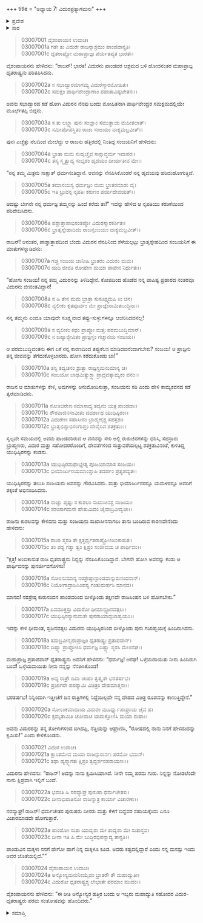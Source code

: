 +++
title = "ಅಧ್ಯಾಯ 7: ವಿದುರಪ್ರತ್ಯಾಗಮನಃ"
+++

<details><summary>ಪ್ರವೇಶ</summary>


।।   ಓಂ ಓಂ ನಮೋ ನಾರಾಯಣಾಯ।।   ಶ್ರೀ ವೇದವ್ಯಾಸಾಯ ನಮಃ ।।

ಶ್ರೀ ಕೃಷ್ಣದ್ವೈಪಾಯನ ವೇದವ್ಯಾಸ ವಿರಚಿತ  

**ಶ್ರೀ ಮಹಾಭಾರತ**

**ಆರಣ್ಯಕ ಪರ್ವ**

**ಅರಣ್ಯ ಪರ್ವ**

**ಅಧ್ಯಾಯ 7**

</details>


<details><summary>ಸಾರ</summary>

ಪರಿತಪಿಸಿದ ಧೃತರಾಷ್ಟ್ರನು ವಿದುರನನ್ನು ಹಿಂದೆ ಕರೆದುಕೊಂಡು ಬರಲು ಸಂಜಯನನ್ನು ಕಳುಹಿಸುವುದು (1-10). ವಿದುರನು ಹಿಂದಿರುಗಿ ಧೃತರಾಷ್ಟ್ರನನ್ನು ಸೇರುವುದು (11-24).

</details>


> 03007001 ವೈಶಂಪಾಯನ ಉವಾಚ।  
03007001a ಗತೇ ತು ವಿದುರೇ ರಾಜನ್ನಾಶ್ರಮಂ ಪಾಂಡವಾನ್ಪ್ರತಿ।  
03007001c ಧೃತರಾಷ್ಟ್ರೋ ಮಹಾಪ್ರಾಜ್ಞಃ ಪರ್ಯತಪ್ಯತ ಭಾರತ।।

ವೈಶಂಪಾಯನನು ಹೇಳಿದನು: “ರಾಜನ್! ಭಾರತ! ವಿದುರನು ಪಾಂಡವರ ಆಶ್ರಮದ ಬಳಿ ಹೋದನಂತರ ಮಹಾಪ್ರಾಜ್ಞ ಧೃತರಾಷ್ಟ್ರನು ಪರಿತಪಿಸಿದನು.

> 03007002a ಸ ಸಭಾದ್ವಾರಮಾಗಮ್ಯ ವಿದುರಸ್ಮಾರಮೋಹಿತಃ।  
03007002c ಸಮಕ್ಷಂ ಪಾರ್ಥಿವೇಂದ್ರಾಣಾಂ ಪಪಾತಾವಿಷ್ಟಚೇತನಃ।।

ಅವನು ಸಭಾದ್ವಾರದ ಕಡೆ ಹೋಗಿ ವಿದುರನ ನೆನಪು ಬಂದು ಮೋಹಿತನಾಗಿ ಪಾರ್ಥಿವೇಂದ್ರರ ಸಮಕ್ಷಮದಲ್ಲಿಯೇ ಮೂರ್ಛೆತಪ್ಪಿ ಬಿದ್ದನು.

> 03007003a ಸ ತು ಲಬ್ಧ್ವಾ ಪುನಃ ಸಂಜ್ಞಾಂ ಸಮುತ್ಥಾಯ ಮಹೀತಲಾತ್।  
03007003c ಸಮೀಪೋಪಸ್ಥಿತಂ ರಾಜಾ ಸಂಜಯಂ ವಾಕ್ಯಮಬ್ರವೀತ್।।

ಪುನಃ ಎಚ್ಚೆತ್ತು ನೆಲದಿಂದ ಮೇಲೆದ್ದು ಆ ರಾಜನು ಹತ್ತಿರದಲ್ಲಿ ನಿಂತಿದ್ದ ಸಂಜಯನಿಗೆ ಹೇಳಿದನು:

> 03007004a ಭ್ರಾತಾ ಮಮ ಸುಹೃಚ್ಚೈವ ಸಾಕ್ಷಾದ್ಧರ್ಮ ಇವಾಪರಃ।   
03007004c ತಸ್ಯ ಸ್ಮೃತ್ವಾದ್ಯ ಸುಭೃಶಂ ಹೃದಯಂ ದೀರ್ಯತೀವ ಮೇ।।

“ನನ್ನ ತಮ್ಮ ಮಿತ್ರನು ಸಾಕ್ಷಾತ್ ಧರ್ಮನಂತಿದ್ದಾನೆ. ಅವನನ್ನು ನೆನಪಿಸಿಕೊಂಡರೆ ನನ್ನ ಹೃದಯವು ಹರಿದುಹೋಗುತ್ತಿದೆ.

> 03007005a ತಮಾನಯಸ್ವ ಧರ್ಮಜ್ಞಂ ಮಮ ಭ್ರಾತರಮಾಶು ವೈ।  
03007005c ಇತಿ ಬ್ರುವನ್ಸ ನೃಪತಿಃ ಕರುಣಂ ಪರ್ಯದೇವಯತ್।।

ಆದಷ್ಟು ಬೇಗನೇ ನನ್ನ ಧರ್ಮಜ್ಞ ತಮ್ಮನನ್ನು ಹಿಂದೆ ಕರೆದು ತಾ!” ಇದನ್ನು ಹೇಳಿದ ಆ ನೃಪತಿಯು ಕರುಣೆಯಿಂದ ಪರಿವೇದಿಸಿದನು.

> 03007006a ಪಶ್ಚಾತ್ತಾಪಾಭಿಸಂತಪ್ತೋ ವಿದುರಸ್ಮಾರಕರ್ಶಿತಃ।  
03007006c ಭ್ರಾತೃಸ್ನೇಹಾದಿದಂ ರಾಜನ್ಸಂಜಯಂ ವಾಕ್ಯಮಬ್ರವೀತ್।।

ರಾಜನ್! ಅನಂತರ, ಪಾಶ್ಚಾತ್ತಾಪದಿಂದ ಬೆಂದು ವಿದುರನ ನೆನಪಿನಿಂದ ಸೆಳೆಯಲ್ಪಟ್ಟು ಭ್ರಾತೃಸ್ನೇಹದಿಂದ ಸಂಜಯನಿಗೆ ಈ ಮಾತುಗಳನ್ನಾಡಿದನು:

> 03007007a ಗಚ್ಚ ಸಂಜಯ ಜಾನೀಹಿ ಭ್ರಾತರಂ ವಿದುರಂ ಮಮ।  
03007007c ಯದಿ ಜೀವತಿ ರೋಷೇಣ ಮಯಾ ಪಾಪೇನ ನಿರ್ಧುತಃ।।

“ಹೋಗು ಸಂಜಯ! ನನ್ನ ತಮ್ಮ ವಿದುರನನ್ನು ತಿಳಿದಿದ್ದೇನೆ. ಕೋಪದಿಂದ ಹೊಡೆದ ನನ್ನ ಪಾಪಿಷ್ಟ ಪ್ರಹಾರದ ನಂತರವೂ ವಿದುರನು ಜೀವಂತವಿದ್ದಾನೆ!

> 03007008a ನ ಹಿ ತೇನ ಮಮ ಭ್ರಾತ್ರಾ ಸುಸೂಕ್ಷ್ಮಮಪಿ ಕಿಂ ಚನ।  
03007008c ವ್ಯಲೀಕಂ ಕೃತಪೂರ್ವಂ ಮೇ ಪ್ರಾಜ್ಞೇನಾಮಿತಬುದ್ಧಿನಾ।।

ನನ್ನ ತಮ್ಮನು ಎಂದೂ ಯಾವುದೇ ಸೂಕ್ಷ್ಮವಾದ ತಪ್ಪು-ಸುಳ್ಳುಗಳನ್ನೂ ಆಚರಿಸಿದವನಲ್ಲ!

> 03007009a ಸ ವ್ಯಲೀಕಂ ಕಥಂ ಪ್ರಾಪ್ತೋ ಮತ್ತಃ ಪರಮಬುದ್ಧಿಮಾನ್।  
03007009c ನ ಜಹ್ಯಾಜ್ಜೀವಿತಂ ಪ್ರಾಜ್ಞಸ್ತಂ ಗಚ್ಚಾನಯ ಸಂಜಯ।।

ಆ ಪರಮಬುದ್ಧಿವಂತನು ಈಗ ಏಕೆ ನನ್ನ ಕಾರಣದಿಂದ ತಪ್ಪುಕೆಲಸ ಮಾಡಿದವನೆಂದಾಗಬೇಕು? ಸಂಜಯ! ಆ ಪ್ರಾಜ್ಞನು ತನ್ನ ಜೀವವನ್ನು ತೆಗೆದುಕೊಳ್ಳಬಾರದು. ಹೋಗಿ ಕರೆದುಕೊಂಡು ಬಾ!”

> 03007010a ತಸ್ಯ ತದ್ವಚನಂ ಶ್ರುತ್ವಾ ರಾಜ್ಞಸ್ತಮನುಮಾನ್ಯ ಚ।  
03007010c ಸಂಜಯೋ ಬಾಢಮಿತ್ಯುಕ್ತ್ವಾ ಪ್ರಾದ್ರವತ್ಕಾಮ್ಯಕಂ ವನಂ।।

ರಾಜನ ಆ ಮಾತುಗಳನ್ನು ಕೇಳಿ, ಅವುಗಳನ್ನು ಅನುಮೋದಿಸುತ್ತಾ, ಸಂಜಯನು ಸರಿ ಎಂದು ಹೇಳಿ ಕಾಮ್ಯಕವನದ ಕಡೆ ತ್ವರೆಮಾಡಿದನು.

> 03007011a ಸೋಽಚಿರೇಣ ಸಮಾಸಾದ್ಯ ತದ್ವನಂ ಯತ್ರ ಪಾಂಡವಾಃ।  
03007011c ರೌರವಾಜಿನಸಂವೀತಂ ದದರ್ಶಾಥ ಯುಧಿಷ್ಠಿರಂ।।   
03007012a ವಿದುರೇಣ ಸಹಾಸೀನಂ ಬ್ರಾಹ್ಮಣೈಶ್ಚ ಸಹಸ್ರಶಃ।  
03007012c ಭ್ರಾತೃಭಿಶ್ಚಾಭಿಸಂಗುಪ್ತಂ ದೇವೈರಿವ ಶತಕ್ರತುಂ।।

ಸ್ವಲ್ಪವೇ ಸಮಯದಲ್ಲಿ ಅವನು ಪಾಂಡವರಿರುವ ಆ ವನವನ್ನು ಸೇರಿ ಅಲ್ಲಿ ರುರುಜಿನಗಳನ್ನು ಧರಿಸಿ, ಸಹಸ್ರಾರು ಬ್ರಾಹ್ಮಣರು, ವಿದುರ ಮತ್ತು ಸಹೋದರರೊಂದಿಗೆ, ದೇವತೆಗಳಿಂದ ಸುತ್ತುವರೆಯಲ್ಪಟ್ಟ ಶತಕ್ರತುವಿನಂತೆ, ಕುಳಿತಿದ್ದ ಯುಧಿಷ್ಠಿರನನ್ನು ಕಂಡನು.

> 03007013a ಯುಧಿಷ್ಠಿರಮಥಾಭ್ಯೇತ್ಯ ಪೂಜಯಾಮಾಸ ಸಂಜಯಃ।   
03007013c ಭೀಮಾರ್ಜುನಯಮಾಂಶ್ಚಾಪಿ ತದರ್ಹಂ ಪ್ರತ್ಯಪದ್ಯತ।।

ಯುಧಿಷ್ಠಿರನನ್ನು ತಲುಪಿ ಸಂಜಯನು ಅವನನ್ನು ಗೌರವಿಸಿದನು. ಮತ್ತು ಭೀಮಾರ್ಜುನರನ್ನೂ ಯಮಳರನ್ನೂ ಅವರಿಗೆ ತಕ್ಕಂತೆ ಅಭಿನಂದಿಸಿದನು.

> 03007014a ರಾಜ್ಞಾ ಪೃಷ್ಟಃ ಸ ಕುಶಲಂ ಸುಖಾಸೀನಶ್ಚ ಸಂಜಯಃ।  
03007014c ಶಶಂಸಾಗಮನೇ ಹೇತುಮಿದಂ ಚೈವಾಬ್ರವೀದ್ವಚಃ।।

ರಾಜನು ಕುಶಲವನ್ನು ಕೇಳಿದನು ಮತ್ತು ಸಂಜಯನು ಸುಖಾಸೀನನಾಗಲು ತಾನು ಬಂದಿರುವ ಕಾರಣವೇನೆಂದು ಹೇಳಿದನು:

> 03007015a ರಾಜಾ ಸ್ಮರತಿ ತೇ ಕ್ಷತ್ತರ್ಧೃತರಾಷ್ಟ್ರೋಽಂಬಿಕಾಸುತಃ।  
03007015c ತಂ ಪಶ್ಯ ಗತ್ವಾ ತ್ವಂ ಕ್ಷಿಪ್ರಂ ಸಂಜೀವಯ ಚ ಪಾರ್ಥಿವಂ।।

“ಕ್ಷತ್ತ! ಅಂಬಿಕಾಸುತ ರಾಜ ಧೃತರಾಷ್ಟ್ರನು ನಿನ್ನನ್ನು ನೆನಪಿಸಿಕೊಂಡಿದ್ದಾನೆ. ಬೇಗನೇ ಹೋಗಿ ಅವನನ್ನು ಕಂಡು ಆ ಪಾರ್ಥಿವನನ್ನು ಪುನರ್ಜೀವಗೊಳಿಸು!

> 03007016a ಸೋಽನುಮಾನ್ಯ ನರಶ್ರೇಷ್ಠಾನ್ಪಾಂಡವಾನ್ಕುರುನಂದನಾನ್।  
03007016c ನಿಯೋಗಾದ್ರಾಜಸಿಂಹಸ್ಯ ಗಂತುಮರ್ಹಸಿ ಮಾನದ।।

ಮಾನದ! ನರಶ್ರೇಷ್ಠ ಕುರುನಂದನ ಪಾಂಡವರಿಂದ ಬೀಳ್ಕೊಂಡು ತಕ್ಷಣವೇ ರಾಜಸಿಂಹನ ಬಳಿ ಹೋಗಬೇಕು.”

> 03007017a ಏವಮುಕ್ತಸ್ತು ವಿದುರೋ ಧೀಮಾನ್ಸ್ವಜನವತ್ಸಲಃ।  
03007017c ಯುಧಿಷ್ಠಿರಸ್ಯಾನುಮತೇ ಪುನರಾಯಾದ್ಗಜಾಹ್ವಯಂ।।

ಇದನ್ನು ಕೇಳಿ ಧೀಮಂತ, ಸ್ವಜನವತ್ಸಲ ವಿದುರನು ಯುಧಿಷ್ಠಿರನಿಂದ ಬೀಳ್ಕೊಂಡು ಪುನಃ ಗಜಾಹ್ವಯಕ್ಕೆ ಹಿಂದಿರುಗಿದನು.

> 03007018a ತಮಬ್ರವೀನ್ಮಹಾಪ್ರಾಜ್ಞಂ ಧೃತರಾಷ್ಟ್ರಃ ಪ್ರತಾಪವಾನ್।   
03007018c ದಿಷ್ಟ್ಯಾ ಪ್ರಾಪ್ತೋಽಸಿ ಧರ್ಮಜ್ಞ ದಿಷ್ಟ್ಯಾ ಸ್ಮರಸಿ ಮೇಽನಘ।।

ಮಹಾಪ್ರಾಜ್ಞ ಪ್ರತಾಪವಾನ್ ಧೃತರಾಷ್ಟ್ರನು ಅವನಿಗೆ ಹೇಳಿದನು: “ಧರ್ಮಜ್ಞ! ಆನಘ! ಒಳ್ಳೆಯದಾಯಿತು ನೀನು ಹಿಂದಿರುಗಿ ಬಂದೆ! ಒಳ್ಳೆಯದಾಯಿತು ನೀನು ನನ್ನನ್ನು ನೆನಪಿಸಿಕೊಂಡೆ!

> 03007019a ಅದ್ಯ ರಾತ್ರೌ ದಿವಾ ಚಾಹಂ ತ್ವತ್ಕೃತೇ ಭರತರ್ಷಭ।  
03007019c ಪ್ರಜಾಗರೇ ಪಪಶ್ಯಾಮಿ ವಿಚಿತ್ರಂ ದೇಹಮಾತ್ಮನಃ।।

ಭರತರ್ಷಭ! ನಿನ್ನಿಂದಾಗಿ ಇತ್ತೀಚೆಗೆ ದಿನ ರಾತ್ರಿಗಳಲ್ಲಿ ನಿದ್ದೆಯಿಲ್ಲದೇ ನನ್ನ ದೇಹದ ವಿಚಿತ್ರ ರೂಪವನ್ನು ಕಾಣುತ್ತಿದ್ದೇನೆ.”

> 03007020a ಸೋಽಂಕಮಾದಾಯ ವಿದುರಂ ಮೂರ್ಧ್ನ್ಯುಪಾಘ್ರಾಯ ಚೈವ ಹ।  
03007020c ಕ್ಷಮ್ಯತಾಮಿತಿ ಚೋವಾಚ ಯದುಕ್ತೋಽಸಿ ಮಯಾ ರುಷಾ।।

ಅವನು ವಿದುರರನ್ನು ತನ್ನ ತೋಳುಗಳಿಂದ ಬಿಗಿದಪ್ಪಿ, ನೆತ್ತಿಯನ್ನು ಆಘ್ರಾಣಿಸಿ, “ರೋಷದಲ್ಲಿ ನಾನು ನಿನಗೆ ಹೇಳಿದುದನ್ನು ಕ್ಷಮಿಸು!” ಎಂದು ಕೇಳಿಕೊಂಡನು.

> 03007021 ವಿದುರ ಉವಾಚ।  
03007021a ಕ್ಷಾಂತಮೇವ ಮಯಾ ರಾಜನ್ಗುರುರ್ನಃ ಪರಮೋ ಭವಾನ್।  
03007021c ತಥಾ ಹ್ಯಸ್ಮ್ಯಾಗತಃ ಕ್ಷಿಪ್ರಂ ತ್ವದ್ದರ್ಶನಪರಾಯಣಃ।।

ವಿದುರನು ಹೇಳಿದನು: “ರಾಜನ್! ಅದನ್ನು ನಾನು ಕ್ಷಮಿಸಿಯಾಗಿದೆ. ನೀನೇ ನಮ್ಮ ಪರಮ ಗುರು. ನಿನ್ನನ್ನು ನೋಡಲೆಂದೇ ನಾನು ಕ್ಷಿಪ್ರವಾಗಿ ಇಲ್ಲಿಗೆ ಬಂದೆ.

> 03007022a ಭವಂತಿ ಹಿ ನರವ್ಯಾಘ್ರ ಪುರುಷಾ ಧರ್ಮಚೇತಸಃ।  
03007022c ದೀನಾಭಿಪಾತಿನೋ ರಾಜನ್ನಾತ್ರ ಕಾರ್ಯಾ ವಿಚಾರಣಾ।।

ನರವ್ಯಾಘ್ರ! ರಾಜನ್! ಧರ್ಮಚೇತಸ ಪುರುಷರು ದೀನರು ಮತ್ತು ಕೆಳಗೆ ಬಿದ್ದವರ ಸಹಾಯಕ್ಕೆಂದು ಏನೂ ವಿಚಾರಮಾಡದೇ ಹೋಗುತ್ತಾರೆ.

> 03007023a ಪಾಂಡೋಃ ಸುತಾ ಯಾದೃಶಾ ಮೇ ತಾದೃಶಾ ಮೇ ಸುತಾಸ್ತವ।   
03007023c ದೀನಾ ಇತಿ ಹಿ ಮೇ ಬುದ್ಧಿರಭಿಪನ್ನಾದ್ಯ ತಾನ್ಪ್ರತಿ।।

ಪಾಂಡುವಿನ ಮಕ್ಕಳು ನನಗೆ ಹೇಗೋ ಹಾಗೆ ನಿನ್ನ ಮಕ್ಕಳೂ ಕೂಡ. ಅವರು ಕಷ್ಟದಲ್ಲಿದ್ದಾರೆ ಎಂದು ನನ್ನ ಮನಸ್ಸು ಇಂದು ಅವರ ಜೊತೆಯಲ್ಲಿದೆ.””

> 03007024 ವೈಶಂಪಾಯನ ಉವಾಚ।  
03007024a ಅನ್ಯೋನ್ಯಮನುನೀಯೈವಂ ಭ್ರಾತರೌ ತೌ ಮಹಾದ್ಯುತೀ।  
03007024c ವಿದುರೋ ಧೃತರಾಷ್ಟ್ರಶ್ಚ ಲೇಭಾತೇ ಪರಮಾಂ ಮುದಂ।।

ವೈಶಂಪಾಯನನು ಹೇಳಿದನು: “ಈ ರೀತಿ ಅನ್ಯೋನ್ಯರ ಹತ್ತಿರ ಬಂದು ಆ ಇಬ್ಬರು ಮಹಾದ್ಯುತಿ ಸಹೋದರ ವಿದುರ-ಧೃತರಾಷ್ಟ್ರರು ಪರಮ ಸಂತೋಷವನ್ನು ಹೊಂದಿದರು.”



<details><summary>ಸಮಾಪ್ತಿ</summary>


ಇತಿ ಶ್ರೀ ಮಹಾಭಾರತೇ ಆರಣ್ಯಕಪರ್ವಣಿ ಅರಣ್ಯಪರ್ವಣಿ ವಿದುರಪ್ರತ್ಯಾಗಮನೇ ಸಪ್ತಮೋಽಧ್ಯಾಯಃ।  
ಇದು ಶ್ರೀ ಮಹಾಭಾರತದಲ್ಲಿ ಆರಣ್ಯಕಪರ್ವದಲ್ಲಿ ಅರಣ್ಯಪರ್ವದಲ್ಲಿ ವಿದುರಪ್ರತ್ಯಾಗಮನ ಎನ್ನುವ ಏಳನೆಯ ಅಧ್ಯಾಯವು.


</details>

